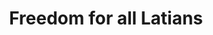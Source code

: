 ---
pid: LLP246
title: Freedom for all Latians
location_transcription: City Hall
zipcode: '19120'
outside_phl: 
neighborhood: Logan,Olney
age: '12'
age_range: 6-13
instagram: 
image_file_name: LLP_246.jpg
proposal_transcription: 
topic: Love,Freedom
topic_summary: 0, 0
type: Sculpture Statue
keywords_other: heart, latian, latina
credit: "#Love for all #Art"
image_labels: 
twitter: 
facebook: 
permalink: "/monuments/llp246/"
layout: item-page
---
